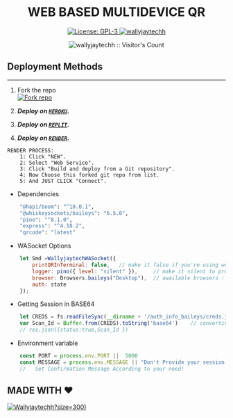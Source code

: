 <h1 align="center"> WEB BASED MULTIDEVICE QR </h1>

  <html>
   <body>
  <p align="center">  
  <a aria-label="FORK" href="https://github.com/wallyjaytechh/WALLYJAYTECH-MD/fork" target="_blank">
    <img alt="License: GPL-3" src="https://img.shields.io/github/stars/wallyjaytechh/WALLYJAYTECH-MD-QR?style=social" target="_blank" />
  </a>
  <a aria-label="WALLYJAYTECH_MD is free to use" href="https://youtube.com/@wallyjaytechy" target="_blank">
    <img alt="wallyjaytechh" src="https://img.shields.io/youtube/channel/subscribers/UCXGqfhaa_pZYaLlIwbQb8KQ" target="_blank" />
  </a>
    <p align="center"><img src="https://profile-counter.glitch.me/{smd-web-qr}/count.svg" alt="wallyjaytechh :: Visitor's Count" /></p>

     
  </body>
</html>


## Deployment Methods
---
1.  Fork the repo
    <br>
<a href='https://github.com/wallyjaytechh/WALLYJAYTECH-MD/fork' target="_blank"><img alt='Fork repo' src='https://img.shields.io/badge/Fork Repo-100000?style=for-the-badge&logo=scan&logoColor=white&labelColor=black&color=black'/></a>

2.  ***Deploy on [`HEROKU`](https://dashboard.heroku.com/new?template=https://github.com/SuhailTechInfo/web-qr).***
3.  ***Deploy on [`REPLIT`](https://replit.com/github/SuhailTechInfo/web-qr).***
4. ***Deploy on [`RENDER`](https://dashboard.render.com/login).***
```
RENDER PROCESS:
    1: Click "NEW".
    2: Select "Web Service".
    3: Click "Build and deploy from a Git repository".
    4: Now Choose this forked git repo from list.
    5: And JUST CLICK "Connect". 
```




- Dependencies
```sh
    "@hapi/boom": "^10.0.1",
    "@whiskeysockets/baileys": "6.5.0",      
    "pino": "^8.1.0",
    "express": "^4.18.2",
    "qrcode": "latest"
```


- WASocket Options
```js
    let Smd =WallyjaytechWASocket({ 
        printQRInTerminal: false,   // make it false if you're using web
        logger: pino({ level: "silent" }),     // make it silent to prevent baileys buffering
        browser: Browsers.baileys("Desktop"),  // awailable browsers : ubuntu, macOS, baileys.
        auth: state 
    });
```



- Getting Session in BASE64
```js
    let CREDS = fs.readFileSync(__dirname + '/auth_info_baileys/creds.json')
    var Scan_Id = Buffer.from(CREDS).toString('base64')    // converting into Base64 ---- IMPLEMENT ACCOEDING TO YOUR NEED
    // res.json({status:true,Scan_Id })
```




- Environment variable
```js
    const PORT = process.env.PORT ||  5000
    const MESSAGE = process.env.MESSAGE || "Don't Provide your session id to someone!" 
    //   Set Confirmation Message According to your need! 
```









## MADE WITH ❤️
[![Wallyjaytechh](https://graph.org/file/21e984a94def2215b0215.jpg)?size=300)](https://github.com/Wallyjaytechh)
